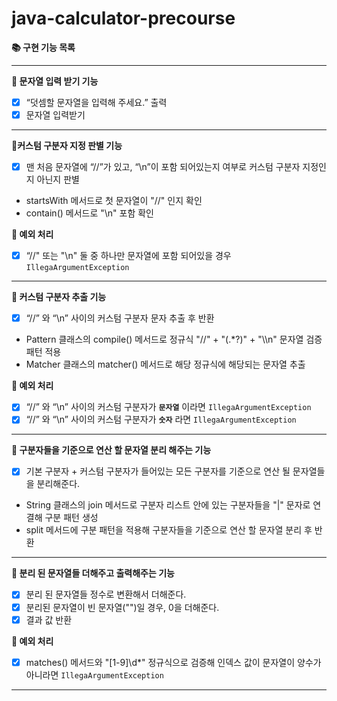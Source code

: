 # java-calculator-precourse

**📚 구현 기능 목록**

---

**📌 문자열 입력 받기 기능**

- [x]  “덧셈할 문자열을 입력해 주세요.” 출력
- [x]  문자열 입력받기

---

📌**커스텀 구분자 지정 판별 기능**

- [x]  맨 처음 문자열에 “//”가 있고, “\n”이 포함 되어있는지 여부로 커스텀 구분자 지정인지 아닌지 판별
- startsWith 메서드로 첫 문자열이 "//" 인지 확인
- contain() 메서드로 "\n" 포함 확인

**🚫 예외 처리**

- [x]  “//" 또는 "\n" 둘 중 하나만 문자열에 포함 되어있을 경우 `IllegaArgumentException`

---

**📌 커스텀 구분자 추출 기능**

- [x]  “//” 와 “\n” 사이의 커스텀 구분자 문자 추출 후 반환
- Pattern 클래스의 compile() 메서드로 정규식 "//" + "(.*?)" + "\\\\n" 문자열 검증 패턴 적용
- Matcher 클래스의 matcher() 메서드로 해당 정규식에 해당되는 문자열 추출

**🚫 예외 처리**

- [x]  “//” 와 “\n” 사이의 커스텀 구분자가 **`문자열`** 이라면 `IllegaArgumentException`
- [x]  “//” 와 “\n” 사이의 커스텀 구분자가 **`숫자`**  라면 `IllegaArgumentException`

---

**📌 구분자들을 기준으로 연산 할 문자열 분리 해주는 기능**

- [x]  기본 구분자 + 커스텀 구분자가 들어있는 모든 구분자를 기준으로 연산 될 문자열들을 분리해준다.
- String 클래스의 join 메서드로 구분자 리스트 안에 있는 구분자들을 "|" 문자로 연결해 구분 패턴 생성
- split 메서드에 구분 패턴을 적용해 구분자들을 기준으로 연산 할 문자열 분리 후 반환

---

**📌 분리 된 문자열들 더해주고 출력해주는 기능**

- [x]  분리 된 문자열들 정수로 변환해서 더해준다.
- [x] 분리된 문자열이 빈 문자열("")일 경우, 0을 더해준다.
- [x]  결과 값 반환

**🚫 예외 처리**

- [x]  matches() 메서드와 "[1-9]\\d*" 정규식으로 검증해 인덱스 값이 문자열이 양수가 아니라면 `IllegaArgumentException`

---